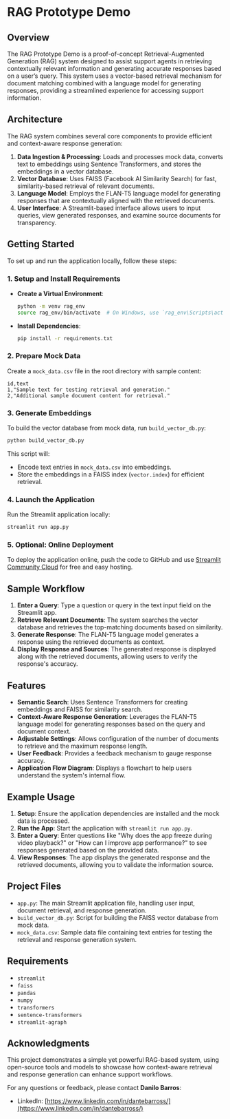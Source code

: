 # RAG Prototype Demo

## Overview

The RAG Prototype Demo is a proof-of-concept Retrieval-Augmented Generation (RAG) system designed to assist support agents in retrieving contextually relevant information and generating accurate responses based on a user’s query. This system uses a vector-based retrieval mechanism for document matching combined with a language model for generating responses, providing a streamlined experience for accessing support information.

## Architecture

The RAG system combines several core components to provide efficient and context-aware response generation:

1. **Data Ingestion & Processing**: Loads and processes mock data, converts text to embeddings using Sentence Transformers, and stores the embeddings in a vector database.
2. **Vector Database**: Uses FAISS (Facebook AI Similarity Search) for fast, similarity-based retrieval of relevant documents.
3. **Language Model**: Employs the FLAN-T5 language model for generating responses that are contextually aligned with the retrieved documents.
4. **User Interface**: A Streamlit-based interface allows users to input queries, view generated responses, and examine source documents for transparency.

## Getting Started

To set up and run the application locally, follow these steps:

### 1. Setup and Install Requirements

- **Create a Virtual Environment**:
  ```bash
  python -m venv rag_env
  source rag_env/bin/activate  # On Windows, use `rag_env\Scripts\activate`
  ```

- **Install Dependencies**:
  ```bash
  pip install -r requirements.txt
  ```

### 2. Prepare Mock Data

Create a `mock_data.csv` file in the root directory with sample content:
```csv
id,text
1,"Sample text for testing retrieval and generation."
2,"Additional sample document content for retrieval."
```

### 3. Generate Embeddings

To build the vector database from mock data, run `build_vector_db.py`:
```bash
python build_vector_db.py
```
This script will:
- Encode text entries in `mock_data.csv` into embeddings.
- Store the embeddings in a FAISS index (`vector.index`) for efficient retrieval.

### 4. Launch the Application

Run the Streamlit application locally:
```bash
streamlit run app.py
```

### 5. Optional: Online Deployment

To deploy the application online, push the code to GitHub and use [Streamlit Community Cloud](https://streamlit.io/cloud) for free and easy hosting.

## Sample Workflow

1. **Enter a Query**: Type a question or query in the text input field on the Streamlit app.
2. **Retrieve Relevant Documents**: The system searches the vector database and retrieves the top-matching documents based on similarity.
3. **Generate Response**: The FLAN-T5 language model generates a response using the retrieved documents as context.
4. **Display Response and Sources**: The generated response is displayed along with the retrieved documents, allowing users to verify the response's accuracy.

## Features

- **Semantic Search**: Uses Sentence Transformers for creating embeddings and FAISS for similarity search.
- **Context-Aware Response Generation**: Leverages the FLAN-T5 language model for generating responses based on the query and document context.
- **Adjustable Settings**: Allows configuration of the number of documents to retrieve and the maximum response length.
- **User Feedback**: Provides a feedback mechanism to gauge response accuracy.
- **Application Flow Diagram**: Displays a flowchart to help users understand the system's internal flow.

## Example Usage

1. **Setup**: Ensure the application dependencies are installed and the mock data is processed.
2. **Run the App**: Start the application with `streamlit run app.py`.
3. **Enter a Query**: Enter questions like "Why does the app freeze during video playback?" or "How can I improve app performance?" to see responses generated based on the provided data.
4. **View Responses**: The app displays the generated response and the retrieved documents, allowing you to validate the information source.

## Project Files

- `app.py`: The main Streamlit application file, handling user input, document retrieval, and response generation.
- `build_vector_db.py`: Script for building the FAISS vector database from mock data.
- `mock_data.csv`: Sample data file containing text entries for testing the retrieval and response generation system.

## Requirements

- `streamlit`
- `faiss`
- `pandas`
- `numpy`
- `transformers`
- `sentence-transformers`
- `streamlit-agraph`

## Acknowledgments

This project demonstrates a simple yet powerful RAG-based system, using open-source tools and models to showcase how context-aware retrieval and response generation can enhance support workflows.

For any questions or feedback, please contact **Danilo Barros**:
- LinkedIn: [https://www.linkedin.com/in/dantebarross/](https://www.linkedin.com/in/dantebarross/)